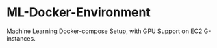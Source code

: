 # ML-Docker-Environment
Machine Learning Docker-compose Setup, with GPU Support on EC2 G-instances.
